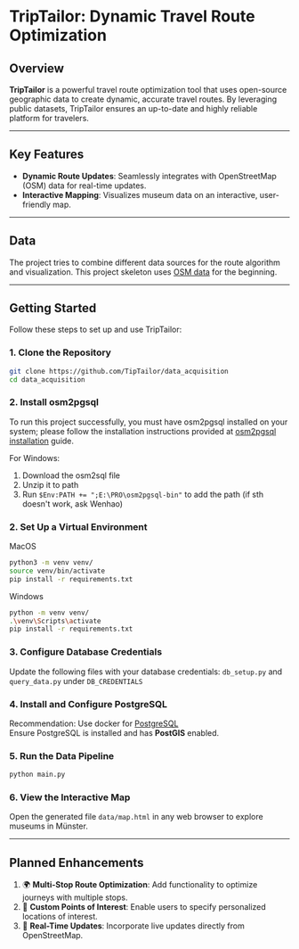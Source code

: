 # **TripTailor: Dynamic Travel Route Optimization**

## **Overview**

**TripTailor** is a powerful travel route optimization tool that uses open-source geographic data to create dynamic, accurate travel routes. By leveraging public datasets, TripTailor ensures an up-to-date and highly reliable platform for travelers.

---

## **Key Features**

- **Dynamic Route Updates**: Seamlessly integrates with OpenStreetMap (OSM) data for real-time updates.
- **Interactive Mapping**: Visualizes museum data on an interactive, user-friendly map.

---

## **Data**

The project tries to combine different data sources for the route algorithm and visualization.
This project skeleton uses [OSM data](https://opendata.stadt-muenster.de/dataset/openstreetmaps-rohdaten-f%C3%BCr-m%C3%BCnster) for the beginning. 

---

## **Getting Started**

Follow these steps to set up and use TripTailor:

### **1. Clone the Repository**
```bash
git clone https://github.com/TipTailor/data_acquisition
cd data_acquisition
```

### **2. Install osm2pgsql**
To run this project successfully, you must have osm2pgsql installed on your system; please follow the installation instructions provided at [osm2pgsql installation](https://osm2pgsql.org/doc/install.html) guide.

For Windows:
1. Download the osm2sql file
2. Unzip it to path
3. Run `$Env:PATH += ";E:\PRO\osm2pgsql-bin"` to add the path (if sth doesn't work, ask Wenhao)

### **2. Set Up a Virtual Environment**

MacOS
```bash
python3 -m venv venv/
source venv/bin/activate
pip install -r requirements.txt
```

Windows
```bash
python -m venv venv/
.\venv\Scripts\activate
pip install -r requirements.txt
```

### **3. Configure Database Credentials**
Update the following files with your database credentials:
`db_setup.py` and `query_data.py` under `DB_CREDENTIALS`

### **4. Install and Configure PostgreSQL**
Recommendation: Use docker for [PostgreSQL](https://hub.docker.com/r/kartoza/postgis?uuid=98487F27-1389-4416-A140-44455E440AA5)\
Ensure PostgreSQL is installed and has **PostGIS** enabled.

### **5. Run the Data Pipeline**
```bash
python main.py
```

### **6. View the Interactive Map**
Open the generated file `data/map.html` in any web browser to explore museums in Münster.

---

## **Planned Enhancements**

1. 🌍 **Multi-Stop Route Optimization**: Add functionality to optimize journeys with multiple stops.
2. 📌 **Custom Points of Interest**: Enable users to specify personalized locations of interest.
3. 🔄 **Real-Time Updates**: Incorporate live updates directly from OpenStreetMap.